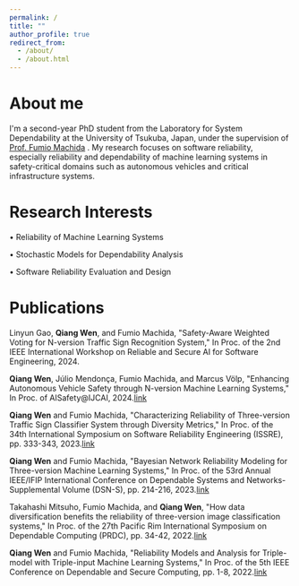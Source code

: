 ```yaml
---
permalink: /
title: ""
author_profile: true
redirect_from: 
  - /about/
  - /about.html
---
```


About me
======
I'm a second-year PhD student from the Laboratory for System Dependability at the University of Tsukuba, Japan, under the supervision of [Prof. Fumio Machida](https://www.sd.cs.tsukuba.ac.jp/en/index.html) . My research focuses on software reliability, especially reliability and dependability of machine learning systems in safety-critical domains such as autonomous vehicles and critical infrastructure systems.


Research Interests
======
• Reliability of Machine Learning Systems

• Stochastic Models for Dependability Analysis

• Software Reliability Evaluation and Design

Publications
======
Linyun Gao, **Qiang Wen**, and Fumio Machida, "Safety-Aware Weighted Voting for N-version Traffic Sign Recognition System," In Proc. of the 2nd IEEE International Workshop on Reliable and Secure AI for Software Engineering, 2024.

**Qiang Wen**, Júlio Mendonça, Fumio Machida, and Marcus Völp, "Enhancing Autonomous Vehicle Safety through N-version Machine Learning Systems," In Proc. of AISafety@IJCAI, 2024.[link](https://orbilu.uni.lu/bitstream/10993/61633/1/AISafety_N_version_ML.pdf)

**Qiang Wen** and Fumio Machida, "Characterizing Reliability of Three-version Traffic Sign Classifier System through Diversity Metrics," In Proc. of the 34th International Symposium on Software Reliability Engineering (ISSRE), pp. 333-343, 2023.[link](https://www.sd.cs.tsukuba.ac.jp/issre2023-wen.pdf)

**Qiang Wen** and Fumio Machida, "Bayesian Network Reliability Modeling for Three-version Machine Learning Systems," In Proc. of the 53rd Annual IEEE/IFIP International Conference on Dependable Systems and Networks-Supplemental Volume (DSN-S), pp. 214-216, 2023.[link](https://csdl-downloads.ieeecomputer.org/proceedings/dsn-s/2023/2545/00/254500a214.pdf?Expires=1731740873&Policy=eyJTdGF0ZW1lbnQiOlt7IlJlc291cmNlIjoiaHR0cHM6Ly9jc2RsLWRvd25sb2Fkcy5pZWVlY29tcHV0ZXIub3JnL3Byb2NlZWRpbmdzL2Rzbi1zLzIwMjMvMjU0NS8wMC8yNTQ1MDBhMjE0LnBkZiIsIkNvbmRpdGlvbiI6eyJEYXRlTGVzc1RoYW4iOnsiQVdTOkVwb2NoVGltZSI6MTczMTc0MDg3M319fV19&Signature=NjJqUQGG2a7-8UgdjlFrVa3KtXf-iRa5CYs7umGGwki6MJroQ09PIgV0CQqcMYwb-n9agn1BOSTuEfBmJomd65GuCy9i~outcPW9miXGpwGeVKeHzsNk0sPWVYCZIh8izY6du0ZJ1cm7-0C6oFWpJ0voTfE5EGgFnfVqW1dPjSEQIsqQ5BxkY5LK-eve9YCn0ZqVlme9gDO~OaJbW3o41wQJILOS2dgdEahE98ReUPJ~HZqihHDZgVZS7q7aGQLPv-~Dgj~c6UVD6PE5tEXAbyfKr3XRaydnCNL4-zM0jOwQv6bf-DgQPZE77spUs3nP-bXxvZ8S76dn5FJPopreJA__&Key-Pair-Id=K12PMWTCQBDMDT)

Takahashi Mitsuho, Fumio Machida, and **Qiang Wen**, "How data diversification benefits the reliability of three-version image classification systems," In Proc. of the 27th Pacific Rim International Symposium on Dependable Computing (PRDC), pp. 34-42, 2022.[link](https://www.sd.cs.tsukuba.ac.jp/prdc2022-takahashi.pdf)

**Qiang Wen** and Fumio Machida, "Reliability Models and Analysis for Triple-model with Triple-input Machine Learning Systems," In Proc. of the 5th IEEE Conference on Dependable and Secure Computing, pp. 1-8, 2022.[link](https://www.sd.cs.tsukuba.ac.jp/dsc2022-wen.pdf)

